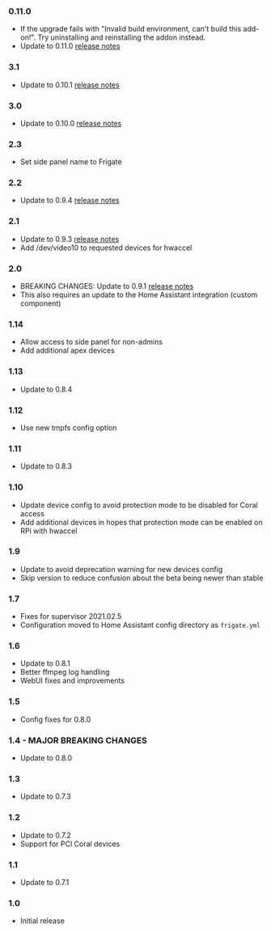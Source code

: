 ### 0.11.0
- If the upgrade fails with "Invalid build environment, can't build this add-on!". Try uninstalling and reinstalling the addon instead.
- Update to 0.11.0 [release notes](https://github.com/blakeblackshear/frigate/releases/tag/v0.11.0)

### 3.1
- Update to 0.10.1 [release notes](https://github.com/blakeblackshear/frigate/releases/tag/v0.10.1)

### 3.0
- Update to 0.10.0 [release notes](https://github.com/blakeblackshear/frigate/releases/tag/v0.10.0)

### 2.3
- Set side panel name to Frigate

### 2.2
- Update to 0.9.4 [release notes](https://github.com/blakeblackshear/frigate/releases/tag/v0.9.4)

### 2.1
- Update to 0.9.3 [release notes](https://github.com/blakeblackshear/frigate/releases/tag/v0.9.3)
- Add /dev/video10 to requested devices for hwaccel

### 2.0
- BREAKING CHANGES: Update to 0.9.1 [release notes](https://github.com/blakeblackshear/frigate/releases/tag/v0.9.1)
- This also requires an update to the Home Assistant integration (custom component)

### 1.14
- Allow access to side panel for non-admins
- Add additional apex devices

### 1.13
- Update to 0.8.4

### 1.12
- Use new tmpfs config option

### 1.11
- Update to 0.8.3

### 1.10
- Update device config to avoid protection mode to be disabled for Coral access
- Add additional devices in hopes that protection mode can be enabled on RPi with hwaccel

### 1.9
- Update to avoid deprecation warning for new devices config
- Skip version to reduce confusion about the beta being newer than stable

### 1.7
- Fixes for supervisor 2021.02.5
- Configuration moved to Home Assistant config directory as `frigate.yml`

### 1.6
- Update to 0.8.1
- Better ffmpeg log handling
- WebUI fixes and improvements

### 1.5
- Config fixes for 0.8.0

### 1.4 - MAJOR BREAKING CHANGES
- Update to 0.8.0

### 1.3

- Update to 0.7.3

### 1.2

- Update to 0.7.2
- Support for PCI Coral devices

### 1.1

- Update to 0.7.1

### 1.0

- Initial release